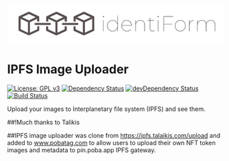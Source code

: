 <p align="center">
  <a href="https://blockchain.talaikis.com/">
    <img alt="identiForm" src="https://github.com/Identiform/website/blob/master/src/assets/img/logo.png" width="683">
  </a>
</p>

# IPFS Image Uploader

[![License: GPL v3](https://img.shields.io/badge/License-GPL%20v3-blue.svg)](https://www.gnu.org/licenses/gpl-3.0)
[![Dependency Status](https://david-dm.org/TalaikisInc/ipfs-uploader.svg)](https://david-dm.org/powerpiper/ipfs-uploader)
[![devDependency Status](https://david-dm.org/TalaikisInc/ipfs-uploader/dev-status.svg)](https://david-dm.org/powerpiper/ipfs-uploader/?type=dev)
[![Build Status](https://travis-ci.org/TalaikisInc/ipfs-uploader.svg?branch=master)](https://travis-ci.org/powerpiper/ipfs-uploader)

Upload your images to Interplanetary file system (IPFS) and see them.

##!Much thanks to Talikis


##IPFS image uploader was clone from https://ipfs.talaikis.com/upload and added to www.pobatag.com to allow users to upload their own NFT token images and metadata to pin.poba.app IPFS gateway. 

